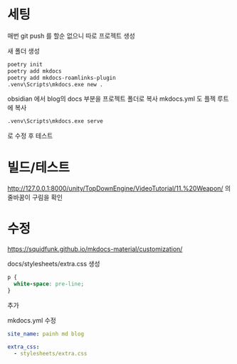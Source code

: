 # 세팅

매번 git push 를 할순 없으니 따로 프로젝트 생성

새 폴더 생성
```bash
poetry init
poetry add mkdocs
poetry add mkdocs-roamlinks-plugin
.venv\Scripts\mkdocs.exe new .
```

obsidian 에서 blog의 docs 부분을 프로젝트 폴더로 복사
mkdocs.yml 도 플젝 루트에 복사

```bash
.venv\Scripts\mkdocs.exe serve
```

로 수정 후 테스트

# 빌드/테스트
http://127.0.0.1:8000/unity/TopDownEngine/VideoTutorial/11.%20Weapon/
의 줄바꿈이 구림을 확인


# 수정
https://squidfunk.github.io/mkdocs-material/customization/

docs/stylesheets/extra.css
생성
```css
p {
  white-space: pre-line;
}
```
추가

mkdocs.yml 수정
```yaml
site_name: painh md blog

extra_css:
  - stylesheets/extra.css

```
